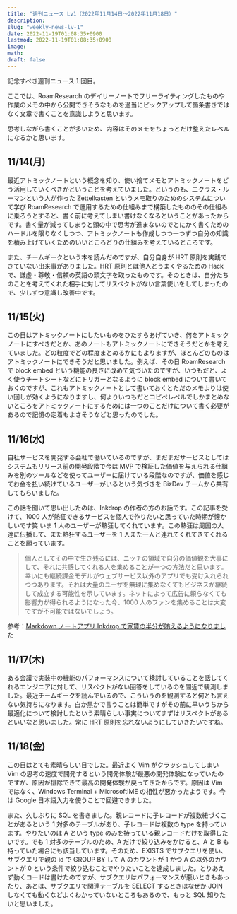 ```yaml
---
title: "週刊ニュース Lv1（2022年11月14日～2022年11月18日）"
description:
slug: "weekly-news-lv-1"
date: 2022-11-19T01:08:35+0900
lastmod: 2022-11-19T01:08:35+0900
image:
math:
draft: false
---
```


記念すべき週刊ニュース１回目。

ここでは、RoamResearch のデイリーノートでフリーライティングしたものや作業のメモの中から公開できそうなものを適当にピックアップして箇条書きではなく文章で書くことを意識しようと思います。

思考しながら書くことが多いため、内容はそのメモをちょっとだけ整えたレベルになるかと思います。

## 11/14(月)

最近アトミックノートという概念を知り、使い捨てメモとアトミックノートをどう活用していくべきかということを考えていました。というのも、二クラス・ルーマンという人が作った Zettelkasten というメモ取りのためのシステムについて学び RoamResearch で運用するための仕組みまで構築したもののその仕組みに乗ろうとすると、書く前に考えてしまい書けなくなるということがあったからです。書く量が減ってしまうと頭の中で思考が進まないのでとにかく書くためのハードルを限りなくしつつ、アトミックノートも作成しつつ一つずつ自分の知識を積み上げていくためのいいところどりの仕組みを考えているところです。

また、チームギークという本を読んだのですが、自分自身が HRT 原則を実践できていない出来事がありました。HRT 原則とは他人とうまくやるための Hack で、謙虚・尊敬・信頼の英語の頭文字を取ったものです。そのときは、自分たちのことを考えてくれた相手に対してリスペクトがない言葉使いをしてしまったので、少しずつ意識し改善中です。

## 11/15(火)

この日はアトミックノートにしたいものをひたすらあげていき、何をアトミックノートにすべきだとか、あのノートもアトミックノートにできそうだとかを考えていました。どの粒度でどの程度まとめるかにもよりますが、ほとんどのものはアトミックノートにできそうだと思いました。例えば、その日 RoamResearch で block embed という機能の良さに改めて気づいたのですが、いつもだと、よく使うチートシートなどにトリガーとなるように block embed について書いておくのですが、これもアトミックノートとして書いておくとただのメモよりは使い回しが効くようになりますし、何よりいつもだとコピペレベルでしかまとめないところをアトミックノートにするためには一つのことだけについて書く必要があるので記憶の定着もよさそうなどと思ったのでした。

## 11/16(水)

自社サービスを開発する会社で働いているのですが、まだまだサービスとしてはシステムもリリース前の開発段階で今は MVP で検証した価値を与えられる仕組みを別のツールなどを使ってユーザーに届けている段階なのですが、価値を感じてお金を払い続けているユーザーがいるという気づきを BizDev チームから共有してもらいました。

この話を聞いて思い出したのは、Inkdrop の作者の方のお話です。この記事を受けて、1000 人が熱狂できるサービスを個人で作りたいと思っていた時期が懐かしいです笑 いま 1 人のユーザーが熱狂してくれています。この熱狂は周囲の人達に伝播して、また熱狂するユーザーを 1 人また一人と連れてくれてきてくれることを願っています。

> 個人としてその中で生き残るには、ニッチの領域で自分の価値観を大事にして、それに共感してくれる人を集めることが一つの方法だと思います。幸いにも継続課金モデルがウェブサービス以外のアプリでも受け入れられつつあります。それは大量のユーザを無理に集めなくてもビジネスが継続して成立する可能性を示しています。ネットによって広告に頼らなくても影響力が得られるようになった今、1000 人のファンを集めることは大変ですが不可能ではないでしょう。

参考：[Markdown ノートアプリ Inkdrop で家賃の半分が賄えるようになりました](https://blog.craftz.dog/inkdrop%E3%81%A7%E5%AE%B6%E8%B3%83%E3%81%AE%E5%8D%8A%E5%88%86%E3%81%8C%E8%B3%84%E3%81%88%E3%82%8B%E3%82%88%E3%81%86%E3%81%AB%E3%81%AA%E3%82%8A%E3%81%BE%E3%81%97%E3%81%9F-3f30f4e1e479)

## 11/17(木)

ある会議で実装中の機能のパフォーマンスについて検討していることを話してくれるエンジニアに対して、リスペクトがない回答をしているのを間近で観測しました。最近チームギークを読んでいるので、こういうのを観測すると何とも言えない気持ちになります。白か黒かで言うことは簡単ですがその前に早いうちから最適化について検討したという素晴らしい事実についてまずはリスペクトがあるといいなと思いました。常に HRT 原則を忘れないようにしていきたいですね。

## 11/18(金)

この日はとても素晴らしい日でした。最近よく Vim がクラッシュしてしまい Vim の思考の速度で開発するという開発体験が最悪の開発体験になっていたのですが、原因が排除できて最高の開発体験が戻ってきたからです。原因は Vim ではなく、Windows Terminal + MicrosoftIME の相性が悪かったようです。今は Google 日本語入力を使うことで回避できました。

また、久しぶりに SQL を書きました。親レコードに子レコードが複数紐づくことがあるという 1 対多のテーブルがあり、子レコードは複数の type を持っています。やりたいのは A という type のみを持っている親レコードだけを取得したいです。でも 1 対多のテーブルのため、A だけで絞り込みをかけると、A と B も持っていた場合にも該当しています。そのため、EXISTS でサブクエリを使い、サブクエリで親の id で GROUP BY して A のカウントが 1 かつ A の以外のカウントが 0 という条件で絞り込むことでやりたいことを達成しました。とりあえず動くコードは書けたのですが、サブクエリはパフォーマンスが悪いときもあったり、あとは、サブクエリで関連テーブルを SELECT するときはなぜか JOIN しなくても動くなどよくわかっていないところもあるので、もっと SQL 知りたいと思いました。
